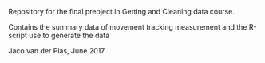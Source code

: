 Repository for the final preoject in Getting and Cleaning data course.

Contains the summary data of movement tracking measurement and the R-script use to generate the data

Jaco van der Plas, June 2017